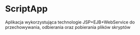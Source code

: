 # ScriptApp
Aplikacja  wykorzystująca technologie  JSP+EJB+WebService do  przechowywania, odbierania  oraz pobierania plików skryptów
